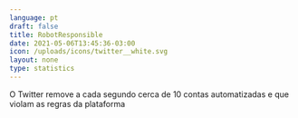 ```yaml
---
language: pt
draft: false
title: RobotResponsible
date: 2021-05-06T13:45:36-03:00
icon: /uploads/icons/twitter__white.svg
layout: none
type: statistics
---
```

O Twitter remove a cada segundo cerca de 10 contas automatizadas e que violam as regras da plataforma